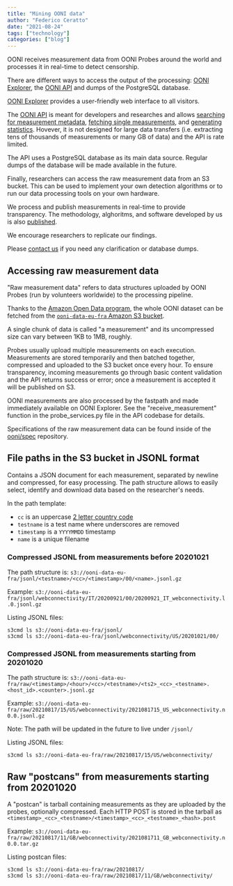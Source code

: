 ```yaml
---
title: "Mining OONI data"
author: "Federico Ceratto"
date: "2021-08-24"
tags: ["technology"]
categories: ["blog"]
---
```


OONI receives measurement data from OONI Probes around the world and processes it in real-time to detect censorship.

There are different ways to access the output of the processing: [OONI Explorer](https://explorer.ooni.org/), the [OONI API](https://api.ooni.io/) and
dumps of the PostgreSQL database.

[OONI Explorer](https://explorer.ooni.org/) provides a user-friendly web interface to all visitors.

The [OONI API](https://api.ooni.io/) is meant for developers and researches and allows [searching for
measurement metadata](https://api.ooni.io/apidocs/#/default/get_api_v1_measurements), [fetching single measurements](https://api.ooni.io/apidocs/#/default/get_api_v1_measurement_meta), and [generating statistics](https://api.ooni.io/apidocs/#/default/get_api_v1_aggregation).
Hovever, it is not designed for large data transfers (i.e. extracting tens of thousands of measurements or many GB of data) and the API is rate limited.

The API uses a PostgreSQL database as its main data source. Regular dumps of the database will be made
available in the future.

Finally, researchers can access the raw measurement data from an S3 bucket. This can be used
to implement your own detection algorithms or to run our data processing tools on your own hardware.

We process and publish measurements in real-time to provide transparency. The methodology, alghoritms,
and software developed by us is also [published](https://github.com/ooni/).

We encourage researchers to replicate our findings.

Please [contact us](/about/#contact) if you need any clarification or database dumps.

## Accessing raw measurement data

"Raw measurement data" refers to data structures uploaded by OONI Probes (run by volunteers worldwide) to the
processing pipeline.

Thanks to the [Amazon Open Data program](https://aws.amazon.com/government-education/open-data/), the whole OONI dataset
can be fetched from the [`ooni-data-eu-fra` Amazon S3 bucket](https://ooni-data-eu-fra.s3.eu-central-1.amazonaws.com/).

A single chunk of data is called "a measurement" and its uncompressed size can vary between 1KB to 1MB, roughly.

Probes usually upload multiple measurements on each execution. Measurements are stored temporarily and then batched together, compressed and uploaded to the S3 bucket once every hour. To ensure transparency, incoming measurements go through basic content validation and the API returns success or error;
once a measurement is accepted it will be published on S3.

OONI measurements are also processed by the fastpath and made immediately available on OONI Explorer. See the "receive_measurement" function in the probe_services.py file in the API codebase for details.

Specifications of the raw measurement data can be found inside of the [ooni/spec](https://github.com/ooni/spec) repository.

## File paths in the S3 bucket in JSONL format

Contains a JSON document for each measurement, separated by newline and compressed, for easy processing.
The path structure allows to easily select, identify and download data based on the researcher's needs.

In the path template:
- `cc` is an uppercase [2 letter country code](https://en.wikipedia.org/wiki/ISO_3166-1_alpha-2)
- `testname` is a test name where underscores are removed
- `timestamp` is a `YYYYMMDD` timestamp
- `name` is a unique filename

### Compressed JSONL from measurements before 20201021

The path structure is: `s3://ooni-data-eu-fra/jsonl/<testname>/<cc>/<timestamp>/00/<name>.jsonl.gz`

Example: `s3://ooni-data-eu-fra/jsonl/webconnectivity/IT/20200921/00/20200921_IT_webconnectivity.l.0.jsonl.gz`

Listing JSONL files:
```
s3cmd ls s3://ooni-data-eu-fra/jsonl/
s3cmd ls s3://ooni-data-eu-fra/jsonl/webconnectivity/US/20201021/00/
```

### Compressed JSONL from measurements starting from 20201020

The path structure is: `s3://ooni-data-eu-fra/raw/<timestamp>/<hour>/<cc>/<testname>/<ts2>_<cc>_<testname>.<host_id>.<counter>.jsonl.gz`

Example: `s3://ooni-data-eu-fra/raw/20210817/15/US/webconnectivity/2021081715_US_webconnectivity.n0.0.jsonl.gz`

Note: The path will be updated in the future to live under `/jsonl/`

Listing JSONL files:
```
s3cmd ls s3://ooni-data-eu-fra/raw/20210817/15/US/webconnectivity/
```

## Raw "postcans" from measurements starting from 20201020

A "postcan" is tarball containing measurements as they are uploaded by the probes, optionally compressed.
Each HTTP POST is stored in the tarball as `<timestamp>_<cc>_<testname>/<timestamp>_<cc>_<testname>_<hash>.post`

Example: `s3://ooni-data-eu-fra/raw/20210817/11/GB/webconnectivity/2021081711_GB_webconnectivity.n0.0.tar.gz`

Listing postcan files:
```
s3cmd ls s3://ooni-data-eu-fra/raw/20210817/
s3cmd ls s3://ooni-data-eu-fra/raw/20210817/11/GB/webconnectivity/
```
